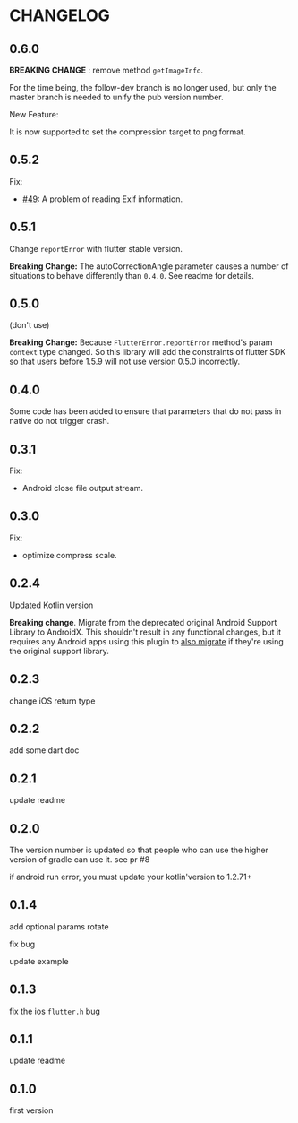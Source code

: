 # CHANGELOG

## 0.6.0

**BREAKING CHANGE** : remove method `getImageInfo`.

For the time being, the follow-dev branch is no longer used, but only the master branch is needed to unify the pub version number.

New Feature:

It is now supported to set the compression target to png format.

## 0.5.2

Fix:

- [#49](https://github.com/OpenFlutter/flutter_image_compress/issues/49): A problem of reading Exif information.

## 0.5.1

Change `reportError` with flutter stable version.

**Breaking Change:**
The autoCorrectionAngle parameter causes a number of situations to behave differently than `0.4.0`. See readme for details.

## 0.5.0

(don't use)

**Breaking Change:**
Because `FlutterError.reportError` method's param `context` type changed.
So this library will add the constraints of flutter SDK so that users before 1.5.9 will not use version 0.5.0 incorrectly.

## 0.4.0

Some code has been added to ensure that parameters that do not pass in native do not trigger crash.

## 0.3.1

Fix:

- Android close file output stream.

## 0.3.0

Fix:

- optimize compress scale.

## 0.2.4

Updated Kotlin version

**Breaking change**. Migrate from the deprecated original Android Support
Library to AndroidX. This shouldn't result in any functional changes, but it
requires any Android apps using this plugin to [also
migrate](https://developer.android.com/jetpack/androidx/migrate) if they're
using the original support library.

## 0.2.3

change iOS return type

## 0.2.2

add some dart doc

## 0.2.1

update readme

## 0.2.0

The version number is updated so that people who can use the higher version of gradle can use it. see pr #8

if android run error, you must update your kotlin'version to 1.2.71+

## 0.1.4

add optional params rotate

fix bug

update example

## 0.1.3

fix the ios `flutter.h` bug

## 0.1.1

update readme

## 0.1.0

first version
